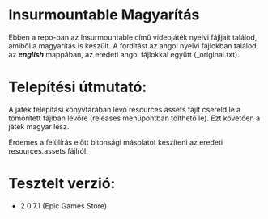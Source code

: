 # Insurmountable Magyarítás

Ebben a repo-ban az Insurmountable című videojáték nyelvi fájljait találod, amiből a magyarítás is készült. A fordítást az angol nyelvi fájlokban találod, az ***english*** mappában, az eredeti angol fájlokkal együtt (_original.txt).

# Telepítési útmutató:

A játék telepítási könyvtárában lévő resources.assets fájlt cseréld le a tömörített fájlban lévőre (releases menüpontban tölthető le). Ezt követően a játék magyar lesz.

Érdemes a felülírás előtt bitonsági másolatot készíteni az eredeti resources.assets fájlról.

# Tesztelt verzió:
* 2.0.7.1 (Epic Games Store)
